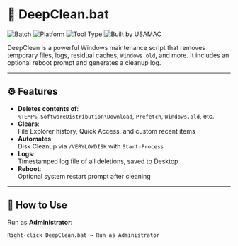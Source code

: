 # 🧹 DeepClean.bat

![Batch](https://img.shields.io/badge/language-Batchfile-blue)
![Platform](https://img.shields.io/badge/platform-Windows-lightgrey)
![Tool Type](https://img.shields.io/badge/type-System%20Cleaner-green)
![Built by USAMAC](https://img.shields.io/badge/Built%20by-USAMAC-black)

DeepClean is a powerful Windows maintenance script that removes temporary files, logs, residual caches, `Windows.old`, and more. It includes an optional reboot prompt and generates a cleanup log.

---

## ⚙️ Features

- **Deletes contents of**:  
  `%TEMP%`, `SoftwareDistribution\Download`, `Prefetch`, `Windows.old`, etc.
- **Clears**:  
  File Explorer history, Quick Access, and custom recent items
- **Automates**:  
  Disk Cleanup via `/VERYLOWDISK` with `Start-Process`
- **Logs**:  
  Timestamped log file of all deletions, saved to Desktop
- **Reboot**:  
  Optional system restart prompt after cleaning

---

## 🏃 How to Use

Run as **Administrator**:

```cmd
Right-click DeepClean.bat → Run as Administrator
